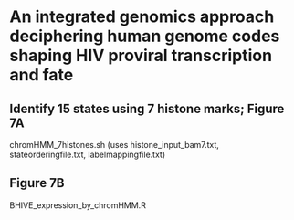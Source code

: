 # An integrated genomics approach deciphering human genome codes shaping HIV proviral transcription and fate

## Identify 15 states using 7 histone marks; Figure 7A
chromHMM_7histones.sh (uses histone_input_bam7.txt, stateorderingfile.txt, labelmappingfile.txt)

## Figure 7B
BHIVE_expression_by_chromHMM.R



